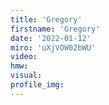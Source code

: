 ```yaml
--- 
title: 'Gregory'
firstname: 'Gregory'
date: '2022-01-12'
miro: 'uXjVOW02bWU'
video: 
hmw: 
visual: 
profile_img: 
--- 
```

